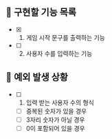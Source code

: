 ## 📌 구현할 기능 목록

- [x] 1. 게임 시작 문구를 출력하는 기능
- [ ] 2. 사용자 수를 입력하는 기능

## 🎯 예외 발생 상황

- [ ] 1. 입력 받는 사용자 수의 형식
  - [ ] 중복된 숫자가 있을 경우
  - [ ] 3자리 숫자가 아닐 경우
  - [ ] 0이 포함되어 있을 경우
